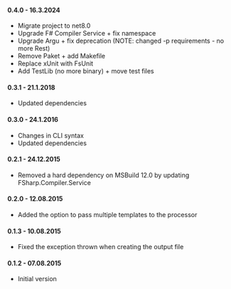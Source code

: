 #### 0.4.0 - 16.3.2024
* Migrate project to net8.0
* Upgrade F# Compiler Service + fix namespace
* Upgrade Argu + fix deprecation (NOTE: changed -p requirements - no more Rest)
* Remove Paket + add Makefile
* Replace xUnit with FsUnit
* Add TestLib (no more binary) + move test files

#### 0.3.1 - 21.1.2018
* Updated dependencies

#### 0.3.0 - 24.1.2016
* Changes in CLI syntax
* Updated dependencies

#### 0.2.1 - 24.12.2015
* Removed a hard dependency on MSBuild 12.0 by updating FSharp.Compiler.Service

#### 0.2.0 - 12.08.2015
* Added the option to pass multiple templates to the processor

#### 0.1.3 - 10.08.2015
* Fixed the exception thrown when creating the output file

#### 0.1.2 - 07.08.2015
* Initial version